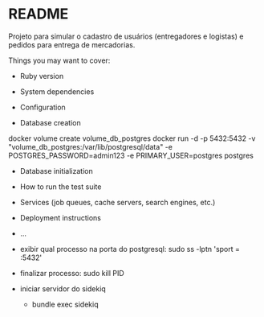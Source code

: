 # README

Projeto para simular o cadastro de usuários (entregadores e logistas) e pedidos para entrega de mercadorias.

Things you may want to cover:

* Ruby version 

* System dependencies

* Configuration

* Database creation

docker volume create volume_db_postgres
docker run -d -p 5432:5432 -v "volume_db_postgres:/var/lib/postgresql/data" -e POSTGRES_PASSWORD=admin123 -e PRIMARY_USER=postgres postgres

* Database initialization

* How to run the test suite

* Services (job queues, cache servers, search engines, etc.)

* Deployment instructions

* ...

* exibir qual processo na porta do postgresql: sudo ss -lptn 'sport = :5432'
* finalizar processo:  sudo kill PID
* iniciar servidor do sidekiq
  - bundle exec sidekiq
